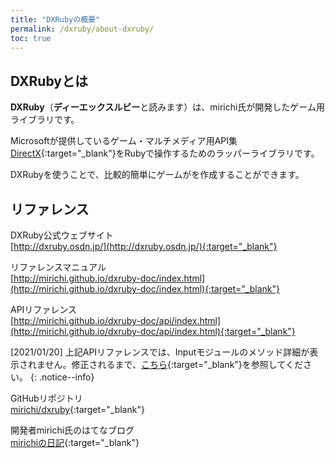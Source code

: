 ```yaml
---
title: "DXRubyの概要"
permalink: /dxruby/about-dxruby/
toc: true
---
```

## DXRubyとは
**DXRuby**（**ディーエックスルビー**と読みます）は、mirichi氏が開発したゲーム用ライブラリです。

Microsoftが提供しているゲーム・マルチメディア用API集[DirectX](https://ja.wikipedia.org/wiki/Microsoft_DirectX){:target="_blank"}をRubyで操作するためのラッパーライブラリです。

DXRubyを使うことで、比較的簡単にゲームがを作成することができます。

## リファレンス
DXRuby公式ウェブサイト  
[http://dxruby.osdn.jp/](http://dxruby.osdn.jp/){:target="_blank"}

リファレンスマニュアル  
[http://mirichi.github.io/dxruby-doc/index.html](http://mirichi.github.io/dxruby-doc/index.html){:target="_blank"}

APIリファレンス  
[http://mirichi.github.io/dxruby-doc/api/index.html](http://mirichi.github.io/dxruby-doc/api/index.html){:target="_blank"}

[2021/01/20] 上記APIリファレンスでは、Inputモジュールのメソッド詳細が表示されません。修正されるまで、[こちら](https://download.eastback.co.jp/dxruby/api/index.html){:target="_blank"}を参照してください。
{: .notice--info} 

GitHubリポジトリ  
[mirichi/dxruby](https://github.com/mirichi/dxruby){:target="_blank"}

開発者mirichi氏のはてなブログ  
[mirichiの日記](https://mirichi.hatenadiary.org/){:target="_blank"}
